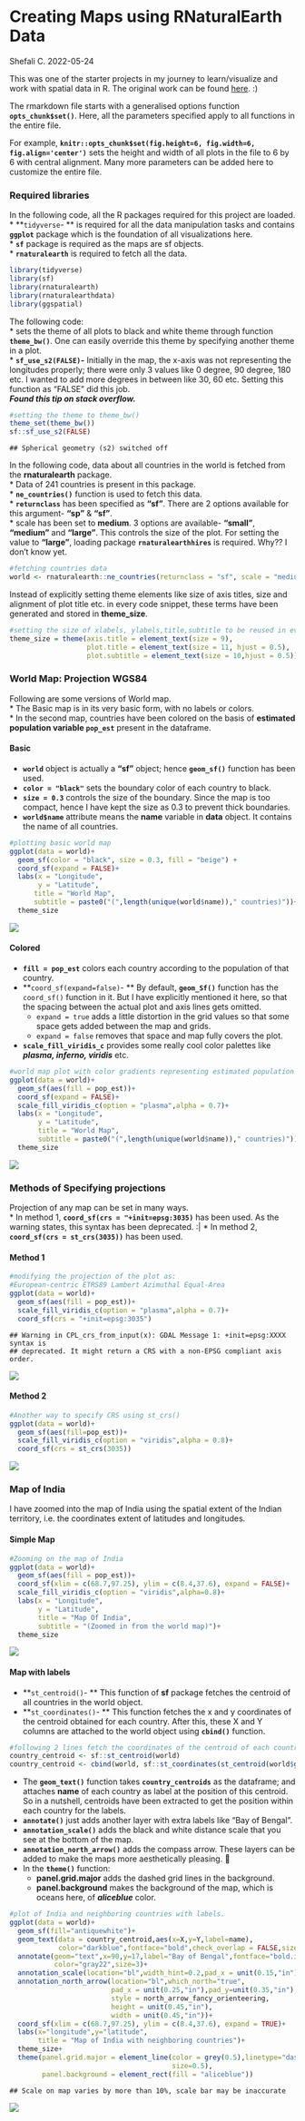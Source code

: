 Creating Maps using RNaturalEarth Data
================
Shefali C.
2022-05-24

This was one of the starter projects in my journey to learn/visualize
and work with spatial data in R. The original work can be found
[here](https://r-spatial.org/r/2018/10/25/ggplot2-sf.html). :)

The rmarkdown file starts with a generalised options function
**`opts_chunk$set()`**. Here, all the parameters specified apply to all
functions in the entire file.

For example,
**`knitr::opts_chunk$set(fig.height=6, fig.width=6, fig.align='center')`**
sets the height and width of all plots in the file to 6 by 6 with
central alignment. Many more parameters can be added here to customize
the entire file.

### Required libraries

In the following code, all the R packages required for this project are
loaded.  
\* **`tidyverse`- ** is required for all the data manipulation tasks and
contains **`ggplot`** package which is the foundation of all
visualizations here.  
\* **`sf`** package is required as the maps are sf objects.  
\* **`rnaturalearth`** is required to fetch all the data.

``` r
library(tidyverse)
library(sf)
library(rnaturalearth)
library(rnaturalearthdata)
library(ggspatial)
```

The following code:  
\* sets the theme of all plots to black and white theme through function
**`theme_bw()`**. One can easily override this theme by specifying
another theme in a plot.  
\* **`sf_use_s2(FALSE)`-** Initially in the map, the x-axis was not
representing the longitudes properly; there were only 3 values like 0
degree, 90 degree, 180 etc. I wanted to add more degrees in between like
30, 60 etc. Setting this function as “FALSE” did this job.  
***Found this tip on stack overflow.***

``` r
#setting the theme to theme_bw()
theme_set(theme_bw())
sf::sf_use_s2(FALSE)
```

    ## Spherical geometry (s2) switched off

In the following code, data about all countries in the world is fetched
from the **rnaturalearth** package.  
\* Data of 241 countries is present in this package.  
\* **`ne_countries()`** function is used to fetch this data.  
\* **`returnclass`** has been specified as **“sf”**. There are 2 options
available for this argument- **“sp”** & **“sf”**.  
\* scale has been set to **medium**. 3 options are available-
**“small”**, **“medium”** and **“large”**. This controls the size of the
plot. For setting the value to **“large”**, loading package
**`rnaturalearthhires`** is required. Why?? I don’t know yet.

``` r
#fetching countries data
world <- rnaturalearth::ne_countries(returnclass = "sf", scale = "medium")
```

Instead of explicitly setting theme elements like size of axis titles,
size and alignment of plot title etc. in every code snippet, these terms
have been generated and stored in **theme_size**.

``` r
#setting the size of xlabels, ylabels,title,subtitle to be reused in every plot
theme_size = theme(axis.title = element_text(size = 9),
                   plot.title = element_text(size = 11, hjust = 0.5),
                   plot.subtitle = element_text(size = 10,hjust = 0.5))
```

### World Map: Projection WGS84

Following are some versions of World map.  
\* The Basic map is in its very basic form, with no labels or colors.  
\* In the second map, countries have been colored on the basis of
**estimated population variable `pop_est`** present in the dataframe.

#### Basic

-   **`world`** object is actually a **“sf”** object; hence
    **`geom_sf()`** function has been used.  
-   **`color = "black"`** sets the boundary color of each country to
    black.  
-   **`size = 0.3`** controls the size of the boundary. Since the map is
    too compact, hence I have kept the size as 0.3 to prevent thick
    boundaries.  
-   **`world$name`** attribute means the **name** variable in **data**
    object. It contains the name of all countries.

``` r
#plotting basic world map
ggplot(data = world)+
  geom_sf(color = "black", size = 0.3, fill = "beige") +
  coord_sf(expand = FALSE)+
  labs(x = "Longitude",
       y = "Latitude",
      title = "World Map",
      subtitle = paste0("(",length(unique(world$name))," countries)"))+
  theme_size
```

<img src="rnaturalearth_viz_files/figure-gfm/basic_world_map-1.png" style="display: block; margin: auto;" />

#### Colored

-   **`fill = pop_est`** colors each country according to the population
    of that country.  
-   **`coord_sf(expand=false)`- ** By default, **`geom_Sf()`** function
    has the `coord_sf()` function in it. But I have explicitly mentioned
    it here, so that the spacing between the actual plot and axis lines
    gets omitted.
    -   `expand = true` adds a little distortion in the grid values so
        that some space gets added between the map and grids.  
    -   `expand = false` removes that space and map fully covers the
        plot.
-   **`scale_fill_viridis_c`** provides some really cool color palettes
    like ***plasma, inferno, viridis*** etc.

``` r
#world map plot with color gradients representing estimated population
ggplot(data = world)+
  geom_sf(aes(fill = pop_est))+
  coord_sf(expand = FALSE)+
  scale_fill_viridis_c(option = "plasma",alpha = 0.7)+
  labs(x = "Longitude",
       y = "Latitude",
       title = "World Map",
       subtitle = paste0("(",length(unique(world$name))," countries)"))+
  theme_size
```

<img src="rnaturalearth_viz_files/figure-gfm/colored_world_map-1.png" style="display: block; margin: auto;" />

### Methods of Specifying projections

Projection of any map can be set in many ways.  
\* In method 1, **`coord_sf(crs = "+init=epsg:3035)`** has been used. As
the warning states, this syntax has been deprecated. :\| \* In method 2,
**`coord_sf(crs = st_crs(3035))`** has been used.

#### Method 1

``` r
#modifying the projection of the plot as:
#European-centric ETRS89 Lambert Azimuthal Equal-Area
ggplot(data = world)+
  geom_sf(aes(fill = pop_est))+
  scale_fill_viridis_c(option = "plasma",alpha = 0.7)+
  coord_sf(crs = "+init=epsg:3035")
```

    ## Warning in CPL_crs_from_input(x): GDAL Message 1: +init=epsg:XXXX syntax is
    ## deprecated. It might return a CRS with a non-EPSG compliant axis order.

<img src="rnaturalearth_viz_files/figure-gfm/world_map_proj_3035-1.png" style="display: block; margin: auto;" />

#### Method 2

``` r
#Another way to specify CRS using st_crs()
ggplot(data = world)+
  geom_sf(aes(fill=pop_est))+
  scale_fill_viridis_c(option = "viridis",alpha = 0.8)+
  coord_sf(crs = st_crs(3035))
```

<img src="rnaturalearth_viz_files/figure-gfm/specify_crs_method2-1.png" style="display: block; margin: auto;" />

### Map of India

I have zoomed into the map of India using the spatial extent of the
Indian territory, i.e. the coordinates extent of latitudes and
longitudes.

#### Simple Map

``` r
#Zooming on the map of India
ggplot(data = world)+
  geom_sf(aes(fill = pop_est))+
  coord_sf(xlim = c(68.7,97.25), ylim = c(8.4,37.6), expand = FALSE)+
  scale_fill_viridis_c(option = "viridis",alpha=0.8)+
  labs(x = "Longitude",
       y = "Latitude",
       title = "Map Of India",
       subtitle = "(Zoomed in from the world map)")+
  theme_size
```

<img src="rnaturalearth_viz_files/figure-gfm/map_india-1.png" style="display: block; margin: auto;" />

#### Map with labels

-   **`st_centroid()`- ** This function of **sf** package fetches the
    centroid of all countries in the world object.  
-   **`st_coordinates()`- ** This function fetches the x and y
    coordinates of the centroid obtained for each country. After this,
    these X and Y columns are attached to the world object using
    **`cbind()`** function.

``` r
#following 2 lines fetch the coordinates of the centroid of each country.
country_centroid <- sf::st_centroid(world)
country_centroid <- cbind(world, sf::st_coordinates(st_centroid(world$geometry)))
```

-   The **`geom_text()`** function takes **`country_centroids`** as the
    dataframe; and attaches **name** of each country as label at the
    position of this centroid. So in a nutshell, centroids have been
    extracted to get the position within each country for the labels.  
-   **`annotate()`** just adds another layer with extra labels like “Bay
    of Bengal”.  
-   **`annotation_scale()`** adds the black and white distance scale
    that you see at the bottom of the map.  
-   **`annotation_north_arrow()`** adds the compass arrow. These layers
    can be added to make the maps more aesthetically pleasing. 🙂  
-   In the **`theme()`** function:
    -   **panel.grid.major** adds the dashed grid lines in the
        background.  
    -   **panel.background** makes the background of the map, which is
        oceans here, of ***aliceblue*** color.

``` r
#plot of India and neighboring countries with labels.
ggplot(data = world)+
  geom_sf(fill="antiquewhite")+
  geom_text(data = country_centroid,aes(x=X,y=Y,label=name),
            color="darkblue",fontface="bold",check_overlap = FALSE,size=2.2)+
  annotate(geom="text",x=90,y=17,label="Bay of Bengal",fontface="bold.italic",
           color="gray22",size=3)+
  annotation_scale(location="bl",width_hint=0.2,pad_x = unit(0.15,"in"))+
  annotation_north_arrow(location="bl",which_north="true",
                         pad_x = unit(0.25,"in"),pad_y=unit(0.35,"in"),
                         style = north_arrow_fancy_orienteering,
                         height = unit(0.45,"in"),
                         width = unit(0.45,"in"))+
  coord_sf(xlim = c(68.7,97.25), ylim = c(8.4,37.6), expand = TRUE)+
  labs(x="longitude",y="latitude",
       title = "Map of India with neighboring countries")+
  theme_size+
  theme(panel.grid.major = element_line(color = grey(0.5),linetype="dashed",
                                        size=0.5),
        panel.background = element_rect(fill = "aliceblue"))
```

    ## Scale on map varies by more than 10%, scale bar may be inaccurate

<img src="rnaturalearth_viz_files/figure-gfm/india_map_with_labels-1.png" style="display: block; margin: auto;" />
